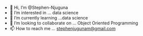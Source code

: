 - 👋 Hi, I’m @Stephen-Njuguna
- 👀 I’m interested in ... data science
- 🌱 I’m currently learning ...data science
- 💞️ I’m looking to collaborate on ... Object Oriented Programming 
- 📫 How to reach me ... stephenjugunam@gmail.com

<!---
Stephen-Njuguna/Stephen-Njuguna is a ✨ special ✨ repository because its `README.md` (this file) appears on your GitHub profile.
You can click the Preview link to take a look at your changes.
--->
